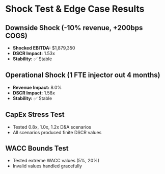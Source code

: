 # Shock Test & Edge Case Results

## Downside Shock (-10% revenue, +200bps COGS)
- **Shocked EBITDA:** $1,879,350
- **DSCR Impact:** 1.53x
- **Stability:** ✅ Stable

## Operational Shock (1 FTE injector out 4 months)
- **Revenue Impact:** 8.0%
- **DSCR Impact:** 1.58x
- **Stability:** ✅ Stable

## CapEx Stress Test
- Tested 0.8x, 1.0x, 1.2x D&A scenarios
- All scenarios produced finite DSCR values

## WACC Bounds Test
- Tested extreme WACC values (5%, 20%)
- Invalid values handled gracefully
